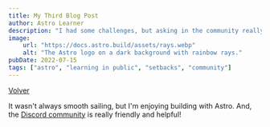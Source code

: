 ```yaml
---
title: My Third Blog Post
author: Astro Learner
description: "I had some challenges, but asking in the community really helped!"
image:
    url: "https://docs.astro.build/assets/rays.webp"
    alt: "The Astro logo on a dark background with rainbow rays."
pubDate: 2022-07-15
tags: ["astro", "learning in public", "setbacks", "community"]
---
```

[Volver](/blog/)


It wasn't always smooth sailing, but I'm enjoying building with Astro. And, the [Discord community](https://astro.build/chat) is really friendly and helpful!